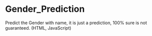 # Gender_Prediction
Predict the Gender with name, it is just a prediction, 100% sure is not guaranteed. (HTML, JavaScript)   
